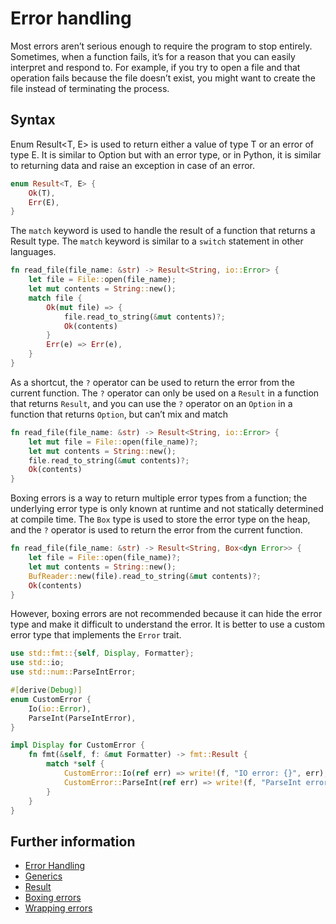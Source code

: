 # Error handling

Most errors aren’t serious enough to require the program to stop entirely.
Sometimes, when a function fails, it’s for a reason that you can easily interpret and respond to.
For example, if you try to open a file and that operation fails because the file doesn’t exist, you might want to create the file instead of terminating the process.

## Syntax

Enum Result<T, E> is used to return either a value of type T or an error of type E. It is similar to Option<T> but with an error type, or in Python, it is similar to returning data and raise an exception in case of an error.

```rust
enum Result<T, E> {
    Ok(T),
    Err(E),
}
```

The `match` keyword is used to handle the result of a function that returns a Result type. The `match` keyword is similar to a `switch` statement in other languages.

```rust
fn read_file(file_name: &str) -> Result<String, io::Error> {
    let file = File::open(file_name);
    let mut contents = String::new();
    match file {
        Ok(mut file) => {
            file.read_to_string(&mut contents)?;
            Ok(contents)
        }
        Err(e) => Err(e),
    }
}
```

As a shortcut, the `?` operator can be used to return the error from the current function. The `?` operator can only be used on a `Result` in a function that returns `Result`, and you can use the `?` operator on an `Option` in a function that returns `Option`, but can’t mix and match

```rust
fn read_file(file_name: &str) -> Result<String, io::Error> {
    let mut file = File::open(file_name)?;
    let mut contents = String::new();
    file.read_to_string(&mut contents)?;
    Ok(contents)
}
```

Boxing errors is a way to return multiple error types from a function; the underlying error type is only known at runtime and not statically determined at compile time. The `Box` type is used to store the error type on the heap, and the `?` operator is used to return the error from the current function.

```rust
fn read_file(file_name: &str) -> Result<String, Box<dyn Error>> {
    let file = File::open(file_name)?;
    let mut contents = String::new();
    BufReader::new(file).read_to_string(&mut contents)?;
    Ok(contents)
}
```

However, boxing errors are not recommended because it can hide the error type and make it difficult to understand the error. It is better to use a custom error type that implements the `Error` trait.

```rust
use std::fmt::{self, Display, Formatter};
use std::io;
use std::num::ParseIntError;

#[derive(Debug)]
enum CustomError {
    Io(io::Error),
    ParseInt(ParseIntError),
}

impl Display for CustomError {
    fn fmt(&self, f: &mut Formatter) -> fmt::Result {
        match *self {
            CustomError::Io(ref err) => write!(f, "IO error: {}", err),
            CustomError::ParseInt(ref err) => write!(f, "ParseInt error: {}", err),
        }
    }
}
```

## Further information

- [Error Handling](https://doc.rust-lang.org/book/ch09-02-recoverable-errors-with-result.html)
- [Generics](https://doc.rust-lang.org/book/ch10-01-syntax.html)
- [Result](https://doc.rust-lang.org/rust-by-example/error/result.html)
- [Boxing errors](https://doc.rust-lang.org/rust-by-example/error/multiple_error_types/boxing_errors.html)
- [Wrapping errors](https://doc.rust-lang.org/rust-by-example/error/multiple_error_types/wrap_error.html)

```

```

```

```

```

```

